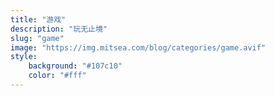 ```yaml
---
title: "游戏"
description: "玩无止境"
slug: "game"
image: "https://img.mitsea.com/blog/categories/game.avif"
style:
    background: "#107c10"
    color: "#fff"
---
```

